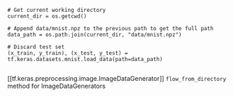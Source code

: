 ```
# Get current working directory
current_dir = os.getcwd()

# Append data/mnist.npz to the previous path to get the full path
data_path = os.path.join(current_dir, "data/mnist.npz")

# Discard test set
(x_train, y_train), (x_test, y_test) = tf.keras.datasets.mnist.load_data(path=data_path)
        
```

[[tf.keras.preprocessing.image.ImageDataGenerator]]
`flow_from_directory` method for ImageDataGenerators